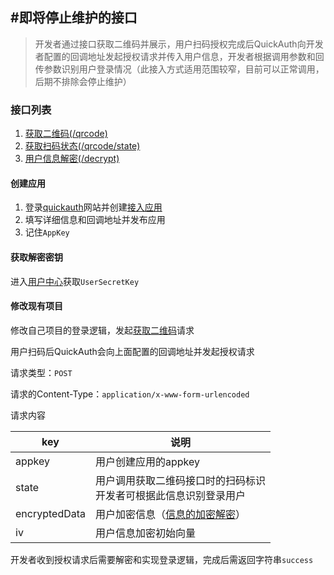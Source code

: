 ## #即将停止维护的接口

> 开发者通过接口获取二维码并展示，用户扫码授权完成后QuickAuth向开发者配置的回调地址发起授权请求并传入用户信息，开发者根据调用参数和回传参数识别用户登录情况（此接入方式适用范围较窄，目前可以正常调用，后期不排除会停止维护）

### 接口列表

1. [获取二维码(/qrcode)](/guide/archived/qrcode)
2. [获取扫码状态(/qrcode/state)](/guide/archived/state)
3. [用户信息解密(/decrypt)](/guide/archived/decrypt)


#### 创建应用

1. 登录[quickauth](https://qauth.cn)网站并创建[接入应用](https://qauth.cn/app)
2. 填写详细信息和回调地址并发布应用
3. 记住`AppKey`

#### 获取解密密钥

进入[用户中心](https://qauth.cn/config/secret)获取`UserSecretKey`

#### 修改现有项目

修改自己项目的登录逻辑，发起[获取二维码](/api/qrcode)请求

用户扫码后QuickAuth会向上面配置的回调地址并发起授权请求

请求类型：`POST`

请求的Content-Type：`application/x-www-form-urlencoded`

请求内容

|key|说明|
|--|--|
|appkey|用户创建应用的appkey|
|state|用户调用获取二维码接口时的扫码标识<br/>开发者可根据此信息识别登录用户
|encryptedData|用户加密信息（[信息的加密解密](/guide/encrypt)）|
|iv|用户信息加密初始向量|

开发者收到授权请求后需要解密和实现登录逻辑，完成后需返回字符串`success`
